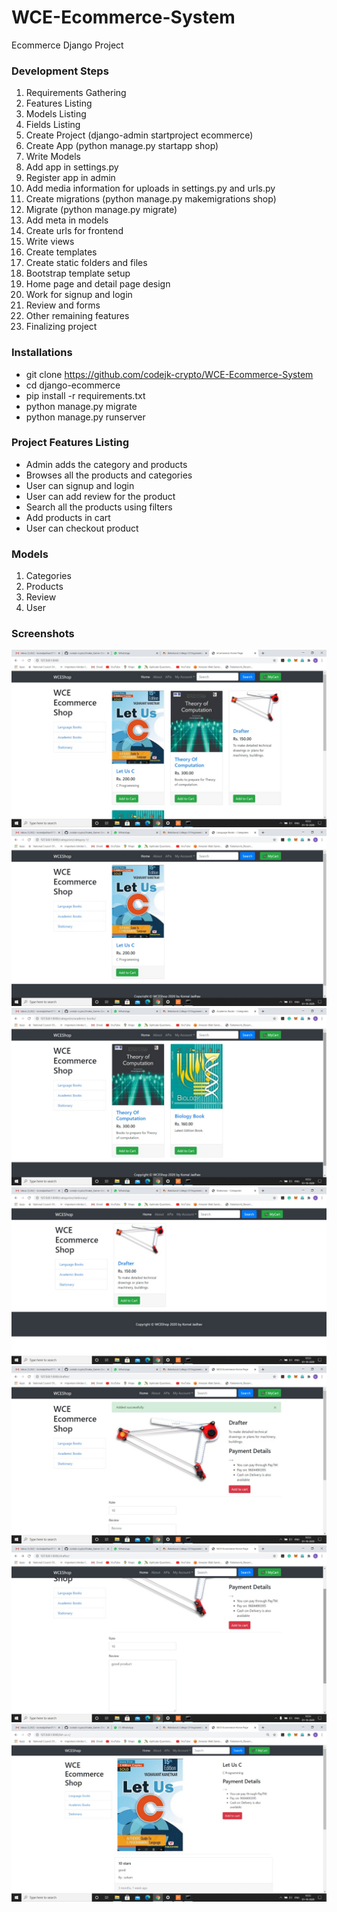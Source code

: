 # WCE-Ecommerce-System
Ecommerce Django Project

### Development Steps
1. Requirements Gathering
1. Features Listing
1. Models Listing
1. Fields Listing
1. Create Project (django-admin startproject ecommerce)
1. Create App (python manage.py startapp shop)
1. Write Models
1. Add app in settings.py
1. Register app in admin
1. Add media information for uploads in settings.py and urls.py 
1. Create migrations (python manage.py makemigrations shop)
1. Migrate (python manage.py migrate)
1. Add meta in models
1. Create urls for frontend
1. Write views
1. Create templates
1. Create static folders and files
1. Bootstrap template setup
1. Home page and detail page design
1. Work for signup and login
1. Review and forms
1. Other remaining features
1. Finalizing project


### Installations
- git clone https://github.com/codejk-crypto/WCE-Ecommerce-System
- cd django-ecommerce
- pip install -r requirements.txt
- python manage.py migrate
- python manage.py runserver


###  Project Features Listing
- Admin adds the category and products
- Browses all the products and categories
- User can signup and login
- User can add review for the product
- Search all the products using filters
- Add products in cart
- User can checkout product

### Models
1. Categories
2. Products	
3. Review
4. User
	
	
### Screenshots


<img src="img/1.jpeg">
<img src="img/2.jpeg">
<img src="img/3.jpeg">
<img src="img/4.jpeg">
<img src="img/5.jpeg">
<img src="img/6.jpeg">
<img src="img/7.jpeg">


	
	
	

